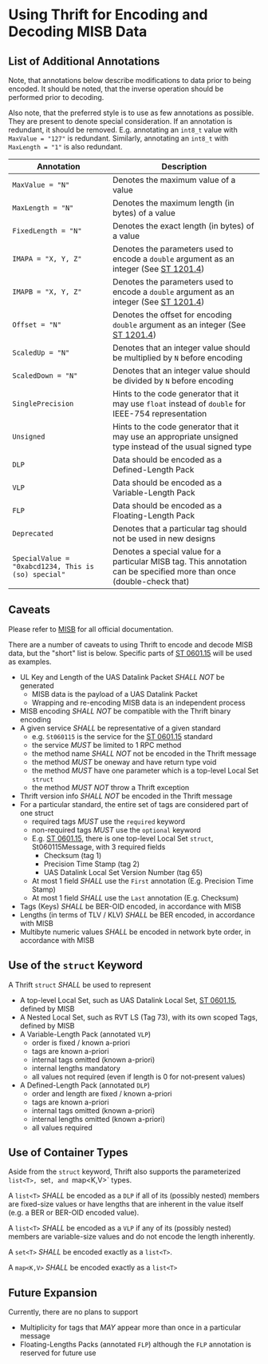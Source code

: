 Using Thrift for Encoding and Decoding MISB Data
================================================ 

List of Additional Annotations
------------------------------

Note, that annotations below describe modifications to data prior to being encoded.
It should be noted, that the inverse operation should be performed prior to decoding.

Also note, that the preferred style is to use as few annotations as possible. They
are present to denote special consideration. If an annotation is redundant, it should be
removed. E.g. annotating an `int8_t` value with `MaxValue = "127"` is redundant. Similarly,
annotating an `int8_t` with `MaxLength = "1"` is also redundant.  

| Annotation | Description |
|------------|-------------|
| `MaxValue = "N"` | Denotes the maximum value of a value |
| `MaxLength = "N"` | Denotes the maximum length (in bytes) of a value |
| `FixedLength = "N"` | Denotes the exact length (in bytes) of a value |
| `IMAPA = "X, Y, Z"` | Denotes the parameters used to encode a `double` argument as an integer (See [ST 1201.4](https://gwg.nga.mil/misb/docs/standards/ST1201.4.pdf)) |
| `IMAPB = "X, Y, Z"` | Denotes the parameters used to encode a `double` argument as an integer (See [ST 1201.4](https://gwg.nga.mil/misb/docs/standards/ST1201.4.pdf)) |
| `Offset = "N"` | Denotes the offset for encoding `double` argument as an integer (See [ST 1201.4](https://gwg.nga.mil/misb/docs/standards/ST1201.4.pdf)) |
| `ScaledUp = "N"` | Denotes that an integer value should be multiplied by `N` before encoding |
| `ScaledDown = "N"` | Denotes that an integer value should be divided by `N` before encoding |
| `SinglePrecision` | Hints to the code generator that it may use `float` instead of `double` for IEEE-754 representation |
| `Unsigned` | Hints to the code generator that it may use an appropriate unsigned type instead of the usual signed type |
| `DLP` | Data should be encoded as a Defined-Length Pack |
| `VLP` | Data should be encoded as a Variable-Length Pack |
| `FLP` | Data should be encoded as a Floating-Length Pack |
| `Deprecated` | Denotes that a particular tag should not be used in new designs |
| `SpecialValue = "0xabcd1234, This is (so) special"` | Denotes a special value for a particular MISB tag. This annotation can be specified more than once (double-check that) |

Caveats
-------

Please refer to [MISB](https://gwg.nga.mil/misb/st_pubs.html) for all official
documentation. 

There are a number of caveats to using Thrift to encode and decode MISB data,
but the "short" list is below. Specific parts of [ST 0601.15](https://gwg.nga.mil/misb/docs/standards/ST0601.15.pdf)
will be used as examples.

- UL Key and Length of the UAS Datalink Packet *SHALL NOT* be generated
    - MISB data is the payload of a UAS Datalink Packet
    - Wrapping and re-encoding MISB data is an independent process
- MISB encoding *SHALL NOT* be compatible with the Thrift binary encoding
- A given service *SHALL* be representative of a given standard
    - e.g. `St060115` is the service for the [ST 0601.15](https://gwg.nga.mil/misb/docs/standards/ST0601.15.pdf) standard 
    - the service *MUST* be limited to 1 RPC method
    - the method name *SHALL NOT* not be encoded in the Thrift message
    - the method *MUST* be oneway and have return type void
    - the method *MUST* have one parameter which is a top-level Local Set `struct`
    - the method *MUST NOT* throw a Thrift exception
- Thrift version info *SHALL NOT* be encoded in the Thrift message
- For a particular standard, the entire set of tags are considered part of one struct
    - required tags *MUST* use the `required` keyword
    - non-required tags *MUST* use the `optional` keyword
    - E.g. [ST 0601.15](https://gwg.nga.mil/misb/docs/standards/ST0601.15.pdf), there is one top-level Local Set `struct`, St060115Message, with 3 required fields
        - Checksum (tag 1)
        - Precision Time Stamp (tag 2)
        - UAS Datalink Local Set Version Number (tag 65)
    - At most 1 field *SHALL* use the `First` annotation (E.g. Precision Time Stamp)
    - At most 1 field *SHALL* use the `Last` annotation (E.g. Checksum)
- Tags (Keys) *SHALL* be BER-OID encoded, in accordance with MISB 
- Lengths (in terms of TLV / KLV) *SHALL* be BER encoded, in accordance with MISB
- Multibyte numeric values *SHALL* be encoded in network byte order, in accordance with MISB 

Use of the `struct` Keyword
-----------------------------

A Thrift `struct` *SHALL* be used to represent

- A top-level Local Set, such as UAS Datalink Local Set, [ST 0601.15](https://gwg.nga.mil/misb/docs/standards/ST0601.15.pdf), defined by MISB
- A Nested Local Set, such as RVT LS (Tag 73), with its own scoped Tags, defined by MISB 
- A Variable-Length Pack (annotated `VLP`)
    - order is fixed / known a-priori
    - tags are known a-priori
    - internal tags omitted (known a-priori)
    - internal lengths mandatory
    - all values not required (even if length is 0 for not-present values)
- A Defined-Length Pack (annotated `DLP`)
    - order and length are fixed / known a-priori
    - tags are known a-priori
    - internal tags omitted (known a-priori)
    - internal lengths omitted (known a-priori)
    - all values required

Use of Container Types
----------------------

Aside from the `struct` keyword, Thrift also supports the parameterized `list<T>, `set<T>`, and `map<K,V>` types.

A `list<T>` *SHALL* be encoded as a `DLP` if all of its (possibly nested) members are fixed-size values or have lengths that are inherent in the value itself (e.g. a BER or BER-OID encoded value).

A `list<T>` *SHALL* be encoded as a `VLP` if any of its (possibly nested) members are variable-size values and do not encode the length inherently.

A `set<T>` *SHALL* be encoded exactly as a `list<T>`.

A `map<K,V>` *SHALL* be encoded exactly as a `list<T>`

Future Expansion
----------------

Currently, there are no plans to support

* Multiplicity for tags that *MAY* appear more than once in a particular message 
* Floating-Lengths Packs (annotated `FLP`) although the `FLP` annotation is reserved for future use
